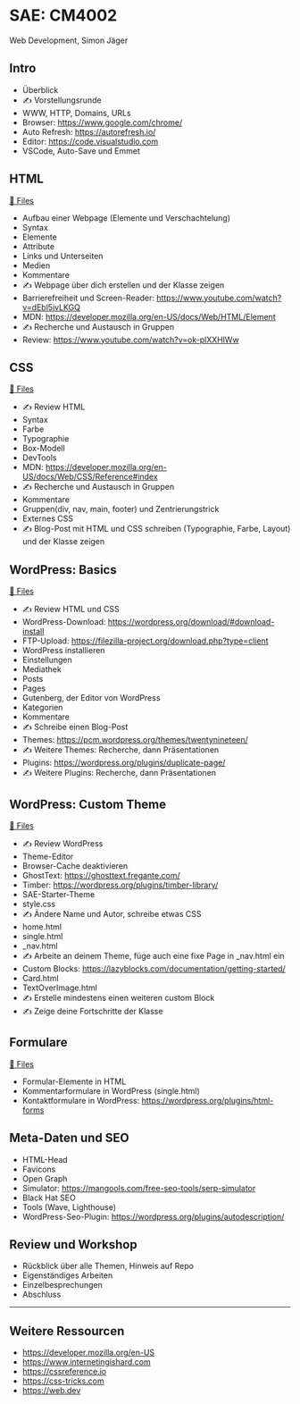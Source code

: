 # SAE: CM4002

Web Development, Simon Jäger

## Intro

- Überblick
- ✍️ Vorstellungsrunde
- WWW, HTTP, Domains, URLs
- Browser: https://www.google.com/chrome/
- Auto Refresh: https://autorefresh.io/
- Editor: https://code.visualstudio.com
- VSCode, Auto-Save und Emmet

## HTML

[📁 Files](010-html)

- Aufbau einer Webpage (Elemente und Verschachtelung)
- Syntax
- Elemente
- Attribute
- Links und Unterseiten
- Medien
- Kommentare
- ✍️ Webpage über dich erstellen und der Klasse zeigen
- Barrierefreiheit und Screen-Reader:
  https://www.youtube.com/watch?v=dEbl5jvLKGQ
- MDN: https://developer.mozilla.org/en-US/docs/Web/HTML/Element
- ✍️ Recherche und Austausch in Gruppen
- Review: https://www.youtube.com/watch?v=ok-plXXHlWw

## CSS

[📁 Files](020-css)

- ✍️ Review HTML
- Syntax
- Farbe
- Typographie
- Box-Modell
- DevTools
- MDN: https://developer.mozilla.org/en-US/docs/Web/CSS/Reference#index
- ✍️ Recherche und Austausch in Gruppen
- Kommentare
- Gruppen(div, nav, main, footer) und Zentrierungstrick
- Externes CSS
- ✍️ Blog-Post mit HTML und CSS schreiben (Typographie, Farbe, Layout) und der Klasse zeigen

## WordPress: Basics

[📁 Files](030-wordpress)

- ✍️ Review HTML und CSS
- WordPress-Download: https://wordpress.org/download/#download-install
- FTP-Upload: https://filezilla-project.org/download.php?type=client
- WordPress installieren
- Einstellungen
- Mediathek
- Posts
- Pages
- Gutenberg, der Editor von WordPress
- Kategorien
- Kommentare
- ✍️ Schreibe einen Blog-Post
- Themes: https://pcm.wordpress.org/themes/twentynineteen/
- ✍️ Weitere Themes: Recherche, dann Präsentationen
- Plugins: https://wordpress.org/plugins/duplicate-page/
- ✍️ Weitere Plugins: Recherche, dann Präsentationen

## WordPress: Custom Theme

[📁 Files](030-wordpress/sae-theme)

- ✍️ Review WordPress
- Theme-Editor
- Browser-Cache deaktivieren
- GhostText: https://ghosttext.fregante.com/
- Timber: https://wordpress.org/plugins/timber-library/
- SAE-Starter-Theme
- style.css
- ✍️ Ändere Name und Autor, schreibe etwas CSS
- home.html
- single.html
- _nav.html
- ✍️ Arbeite an deinem Theme, füge auch eine fixe Page in _nav.html ein
- Custom Blocks: https://lazyblocks.com/documentation/getting-started/
- Card.html
- TextOverImage.html
- ✍️ Erstelle mindestens einen weiteren custom Block
- ✍️ Zeige deine Fortschritte der Klasse

## Formulare

[📁 Files](./forms)

- Formular-Elemente in HTML
- Kommentarformulare in WordPress (single.html)
- Kontaktformulare in WordPress: https://wordpress.org/plugins/html-forms

## Meta-Daten und SEO

- HTML-Head
- Favicons
- Open Graph
- Simulator: https://mangools.com/free-seo-tools/serp-simulator
- Black Hat SEO
- Tools (Wave, Lighthouse)
- WordPress-Seo-Plugin: https://wordpress.org/plugins/autodescription/

## Review und Workshop

- Rückblick über alle Themen, Hinweis auf Repo
- Eigenständiges Arbeiten
- Einzelbesprechungen
- Abschluss

---

## Weitere Ressourcen

- https://developer.mozilla.org/en-US
- https://www.internetingishard.com
- https://cssreference.io
- https://css-tricks.com
- https://web.dev
